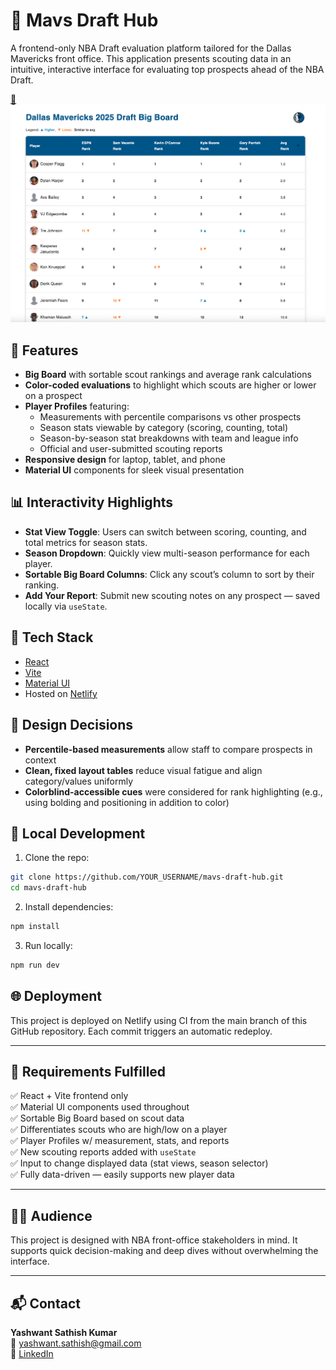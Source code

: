 # 🏀 Mavs Draft Hub

A frontend-only NBA Draft evaluation platform tailored for the Dallas Mavericks front office. This application presents scouting data in an intuitive, interactive interface for evaluating top prospects ahead of the NBA Draft.

[🔗](https://mavsdrafthub-yash.netlify.app/)
![screenshot](./public/screenshot.png)

## 🚀 Features

- **Big Board** with sortable scout rankings and average rank calculations
- **Color-coded evaluations** to highlight which scouts are higher or lower on a prospect
- **Player Profiles** featuring:
  - Measurements with percentile comparisons vs other prospects
  - Season stats viewable by category (scoring, counting, total)
  - Season-by-season stat breakdowns with team and league info
  - Official and user-submitted scouting reports
- **Responsive design** for laptop, tablet, and phone
- **Material UI** components for sleek visual presentation

## 📊 Interactivity Highlights

- **Stat View Toggle**: Users can switch between scoring, counting, and total metrics for season stats.
- **Season Dropdown**: Quickly view multi-season performance for each player.
- **Sortable Big Board Columns**: Click any scout’s column to sort by their ranking.
- **Add Your Report**: Submit new scouting notes on any prospect — saved locally via `useState`.

## 📁 Tech Stack

- [React](https://reactjs.org/)
- [Vite](https://vitejs.dev/)
- [Material UI](https://mui.com/)
- Hosted on [Netlify](https://www.netlify.com/)

## 🧠 Design Decisions

- **Percentile-based measurements** allow staff to compare prospects in context
- **Clean, fixed layout tables** reduce visual fatigue and align category/values uniformly
- **Colorblind-accessible cues** were considered for rank highlighting (e.g., using bolding and positioning in addition to color)

## 🔧 Local Development

1. Clone the repo:

```bash
git clone https://github.com/YOUR_USERNAME/mavs-draft-hub.git
cd mavs-draft-hub
```

2. Install dependencies:

```bash
npm install
```

3. Run locally:

```bash
npm run dev
```

## 🌐 Deployment

This project is deployed on Netlify using CI from the main branch of this GitHub repository. Each commit triggers an automatic redeploy.

---

## 📌 Requirements Fulfilled

✅ React + Vite frontend only  
✅ Material UI components used throughout  
✅ Sortable Big Board based on scout data  
✅ Differentiates scouts who are high/low on a player  
✅ Player Profiles w/ measurement, stats, and reports  
✅ New scouting reports added with `useState`  
✅ Input to change displayed data (stat views, season selector)  
✅ Fully data-driven — easily supports new player data  

---

## 👨‍💼 Audience

This project is designed with NBA front-office stakeholders in mind. It supports quick decision-making and deep dives without overwhelming the interface.

---

## 📬 Contact

**Yashwant Sathish Kumar**  
📧 yashwant.sathish@gmail.com  
🔗 [LinkedIn](https://www.linkedin.com/in/yashwant-sathishkumar/)